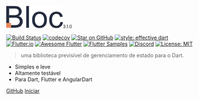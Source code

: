 <img src="https://raw.githubusercontent.com/felangel/bloc/master/docs/assets/bloc_logo_full.png" height="60" alt="Bloc" /><small>3.1.0</small>

[![Build Status](https://travis-ci.com/felangel/bloc.svg?branch=master)](https://travis-ci.com/felangel/bloc)
[![codecov](https://codecov.io/gh/felangel/Bloc/branch/master/graph/badge.svg)](https://codecov.io/gh/felangel/bloc)
[![Star on GitHub](https://img.shields.io/github/stars/felangel/bloc.svg?style=flat&logo=github&colorB=deeppink&label=stars)](https://github.com/felangel/bloc)
[![style: effective dart](https://img.shields.io/badge/style-effective_dart-40c4ff.svg)](https://github.com/tenhobi/effective_dart)
[![Flutter.io](https://img.shields.io/badge/flutter-website-deepskyblue.svg)](https://flutter.io/docs/development/data-and-backend/state-mgmt/options#bloc--rx)
[![Awesome Flutter](https://img.shields.io/badge/awesome-flutter-blue.svg?longCache=true)](https://github.com/Solido/awesome-flutter#standard)
[![Flutter Samples](https://img.shields.io/badge/flutter-samples-teal.svg?longCache=true)](http://fluttersamples.com)
[![Discord](https://img.shields.io/discord/649708778631200778.svg?logo=discord&color=blue)](https://discord.gg/Hc5KD3g)
[![License: MIT](https://img.shields.io/badge/license-MIT-purple.svg)](https://opensource.org/licenses/MIT)

> uma biblioteca previsível de gerenciamento de estado para o Dart.

- Simples e leve
- Altamente testável
- Para Dart, Flutter e AngularDart

[GitHub](https://github.com/felangel/bloc/)
[Iniciar](pt-br/gettingstarted.md)
